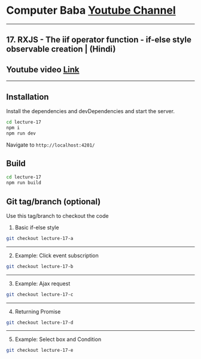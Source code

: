 # Computer Baba [Youtube Channel](https://www.youtube.com/c/ComputerBabaOfficial)

---

## 17. RXJS - The iif operator function - if-else style observable creation | (Hindi)

## Youtube video [Link](https://youtu.be/F0kIqIJ0rKA)

---

## Installation

Install the dependencies and devDependencies and start the server.

```sh
cd lecture-17
npm i
npm run dev
```

Navigate to `http://localhost:4201/`

## Build

```sh
cd lecture-17
npm run build
```

## Git tag/branch (optional)

Use this tag/branch to checkout the code

1. Basic if-else style

```sh
git checkout lecture-17-a
```

---

2. Example: Click event subscription

```sh
git checkout lecture-17-b
```

---

3. Example: Ajax request

```sh
git checkout lecture-17-c
```

---

4. Returning Promise

```sh
git checkout lecture-17-d
```

---

5. Example: Select box and Condition

```sh
git checkout lecture-17-e
```
